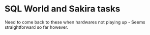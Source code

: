 # SQL World and Sakira tasks

Need to come back to these when hardwares not playing up - Seems straightforward so far however.
